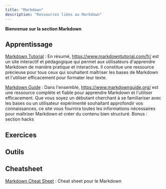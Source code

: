 ```yaml
---
title: "Markdown"
description: "Ressources liées au Markdown"
---
```


**Bienvenue sur la section Markdown**


## Apprentissage

[Markdown Tutorial](https://www.markdowntutorial.com/fr/) : En résumé, https://www.markdowntutorial.com/fr/ est un site interactif et pédagogique qui permet aux utilisateurs d'apprendre Markdown de manière pratique et interactive. Il constitue une ressource précieuse pour tous ceux qui souhaitent maîtriser les bases de Markdown et l'utiliser efficacement pour formater leur texte.

[Markdown Guide](https://www.markdownguide.org/) : Dans l'ensemble, https://www.markdownguide.org/ est une ressource complète et fiable pour apprendre Markdown et l'utiliser efficacement. Que vous soyez un débutant cherchant à se familiariser avec les bases ou un utilisateur expérimenté souhaitant approfondir vos connaissances, ce site vous fournira toutes les informations nécessaires pour maîtriser Markdown et créer du contenu bien structuré. Bonus : section hacks

## Exercices

## Outils

## Cheatsheet

[Markdown Cheat Sheet](https://www.markdownguide.org/cheat-sheet/) : Cheat sheet pour le Markdown
